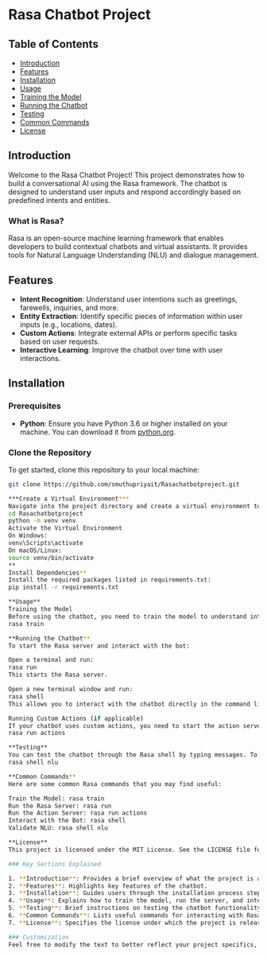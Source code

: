 # Rasa Chatbot Project

## Table of Contents
- [Introduction](#introduction)
- [Features](#features)
- [Installation](#installation)
- [Usage](#usage)
- [Training the Model](#training-the-model)
- [Running the Chatbot](#running-the-chatbot)
- [Testing](#testing)
- [Common Commands](#common-commands)
- [License](#license)

## Introduction
Welcome to the Rasa Chatbot Project! This project demonstrates how to build a conversational AI using the Rasa framework. The chatbot is designed to understand user inputs and respond accordingly based on predefined intents and entities.

### What is Rasa?
Rasa is an open-source machine learning framework that enables developers to build contextual chatbots and virtual assistants. It provides tools for Natural Language Understanding (NLU) and dialogue management.

## Features
- **Intent Recognition**: Understand user intentions such as greetings, farewells, inquiries, and more.
- **Entity Extraction**: Identify specific pieces of information within user inputs (e.g., locations, dates).
- **Custom Actions**: Integrate external APIs or perform specific tasks based on user requests.
- **Interactive Learning**: Improve the chatbot over time with user interactions.

## Installation

### Prerequisites
- **Python**: Ensure you have Python 3.6 or higher installed on your machine. You can download it from [python.org](https://www.python.org/).

### Clone the Repository
To get started, clone this repository to your local machine:
```bash
git clone https://github.com/smuthupriyait/Rasachatbotproject.git

***Create a Virtual Environment***
Navigate into the project directory and create a virtual environment to isolate the dependencies:
cd Rasachatbotproject
python -m venv venv
Activate the Virtual Environment
On Windows:
venv\Scripts\activate
On macOS/Linux:
source venv/bin/activate
**
Install Dependencies**
Install the required packages listed in requirements.txt:
pip install -r requirements.txt

**Usage**
Training the Model
Before using the chatbot, you need to train the model to understand intents and entities:
rasa train

**Running the Chatbot**
To start the Rasa server and interact with the bot:

Open a terminal and run:
rasa run
This starts the Rasa server.

Open a new terminal window and run:
rasa shell
This allows you to interact with the chatbot directly in the command line.

Running Custom Actions (if applicable)
If your chatbot uses custom actions, you need to start the action server:
rasa run actions

**Testing**
You can test the chatbot through the Rasa shell by typing messages. To validate the NLU performance, you can use the following command to check the predictions:
rasa shell nlu

**Common Commands**
Here are some common Rasa commands that you may find useful:

Train the Model: rasa train
Run the Rasa Server: rasa run
Run the Action Server: rasa run actions
Interact with the Bot: rasa shell
Validate NLU: rasa shell nlu

**License**
This project is licensed under the MIT License. See the LICENSE file for more details.

### Key Sections Explained

1. **Introduction**: Provides a brief overview of what the project is and its purpose.
2. **Features**: Highlights key features of the chatbot.
3. **Installation**: Guides users through the installation process step-by-step.
4. **Usage**: Explains how to train the model, run the server, and interact with the chatbot.
5. **Testing**: Brief instructions on testing the chatbot functionality.
6. **Common Commands**: Lists useful commands for interacting with Rasa.
7. **License**: Specifies the license under which the project is released.

### Customization
Feel free to modify the text to better reflect your project specifics, such as additional features, specific usage instructions, or other relevant details.






